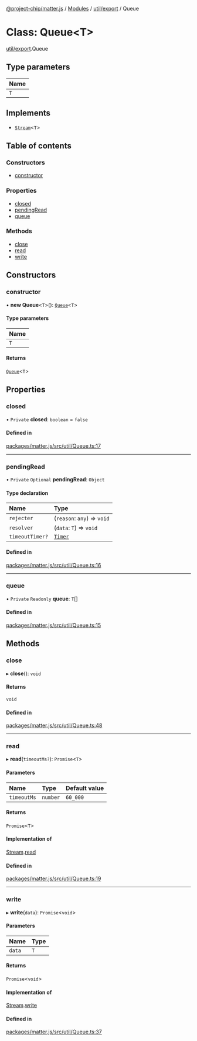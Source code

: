 [@project-chip/matter.js](../README.md) / [Modules](../modules.md) / [util/export](../modules/util_export.md) / Queue

# Class: Queue\<T\>

[util/export](../modules/util_export.md).Queue

## Type parameters

| Name |
| :------ |
| `T` |

## Implements

- [`Stream`](../interfaces/util_export.Stream.md)\<`T`\>

## Table of contents

### Constructors

- [constructor](util_export.Queue.md#constructor)

### Properties

- [closed](util_export.Queue.md#closed)
- [pendingRead](util_export.Queue.md#pendingread)
- [queue](util_export.Queue.md#queue)

### Methods

- [close](util_export.Queue.md#close)
- [read](util_export.Queue.md#read)
- [write](util_export.Queue.md#write)

## Constructors

### constructor

• **new Queue**\<`T`\>(): [`Queue`](util_export.Queue.md)\<`T`\>

#### Type parameters

| Name |
| :------ |
| `T` |

#### Returns

[`Queue`](util_export.Queue.md)\<`T`\>

## Properties

### closed

• `Private` **closed**: `boolean` = `false`

#### Defined in

[packages/matter.js/src/util/Queue.ts:17](https://github.com/project-chip/matter.js/blob/904d0c9b952b91f28a21803759c5e5c66ee4d272/packages/matter.js/src/util/Queue.ts#L17)

___

### pendingRead

• `Private` `Optional` **pendingRead**: `Object`

#### Type declaration

| Name | Type |
| :------ | :------ |
| `rejecter` | (`reason`: `any`) => `void` |
| `resolver` | (`data`: `T`) => `void` |
| `timeoutTimer?` | [`Timer`](../interfaces/time_export.Timer.md) |

#### Defined in

[packages/matter.js/src/util/Queue.ts:16](https://github.com/project-chip/matter.js/blob/904d0c9b952b91f28a21803759c5e5c66ee4d272/packages/matter.js/src/util/Queue.ts#L16)

___

### queue

• `Private` `Readonly` **queue**: `T`[]

#### Defined in

[packages/matter.js/src/util/Queue.ts:15](https://github.com/project-chip/matter.js/blob/904d0c9b952b91f28a21803759c5e5c66ee4d272/packages/matter.js/src/util/Queue.ts#L15)

## Methods

### close

▸ **close**(): `void`

#### Returns

`void`

#### Defined in

[packages/matter.js/src/util/Queue.ts:48](https://github.com/project-chip/matter.js/blob/904d0c9b952b91f28a21803759c5e5c66ee4d272/packages/matter.js/src/util/Queue.ts#L48)

___

### read

▸ **read**(`timeoutMs?`): `Promise`\<`T`\>

#### Parameters

| Name | Type | Default value |
| :------ | :------ | :------ |
| `timeoutMs` | `number` | `60_000` |

#### Returns

`Promise`\<`T`\>

#### Implementation of

[Stream](../interfaces/util_export.Stream.md).[read](../interfaces/util_export.Stream.md#read)

#### Defined in

[packages/matter.js/src/util/Queue.ts:19](https://github.com/project-chip/matter.js/blob/904d0c9b952b91f28a21803759c5e5c66ee4d272/packages/matter.js/src/util/Queue.ts#L19)

___

### write

▸ **write**(`data`): `Promise`\<`void`\>

#### Parameters

| Name | Type |
| :------ | :------ |
| `data` | `T` |

#### Returns

`Promise`\<`void`\>

#### Implementation of

[Stream](../interfaces/util_export.Stream.md).[write](../interfaces/util_export.Stream.md#write)

#### Defined in

[packages/matter.js/src/util/Queue.ts:37](https://github.com/project-chip/matter.js/blob/904d0c9b952b91f28a21803759c5e5c66ee4d272/packages/matter.js/src/util/Queue.ts#L37)
